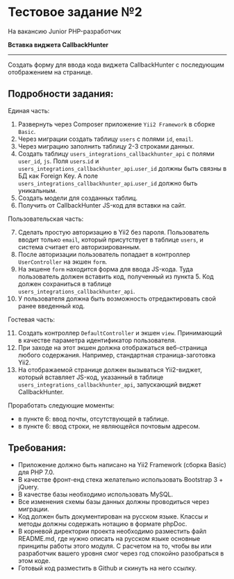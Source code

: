 # Тестовое задание №2

На вакансию Junior PHP-разработчик

**Вставка виджета CallbackHunter**

---

Создать форму для ввода кода виджета CallbackHunter с последующим отображением на странице.

## Подробности задания:

Единая часть:

1. Развернуть через Composer приложение `Yii2 Framework` в cборке `Basic`.
2. Через миграции создать таблицу `users` с полями `id`, `email`.
3. Через миграцию заполнить таблицу 2-3 строками данных.
4. Создать таблицу `users_integrations_callbackhunter_api` с полями `user_id`, `js`. Поля `users`.`id` и `users_integrations_callbackhunter_api`.`user_id` должны быть связны в БД как Foreign Key. А поле `users_integrations_callbackhunter_api`.`user_id` должно быть уникальным.
5. Создать модели для созданных таблиц.
6. Получить от CallbackHunter JS-код для вставки на сайт.

Пользовательская часть:

7. Сделать простую авторизацию в Yii2 без пароля. Пользователь вводит только `email`, который присутствует в таблице `users`, и система считает его авторизированным.
8. После авторизации пользователь попадает в контроллер `UserController` на экшен `form`.
9. На экшене `form` находится форма для ввода JS-кода. Туда пользователь должен вставить код, полученный из пункта 5. Код должен сохраниться в таблице `users_integrations_callbackhunter_api`.
10. У пользователя должна быть возможность отредактировать свой ранее введенный код.

Гостевая часть:

11. Создать контроллер `DefaultController` и экшен `view`. Принимающий в качестве параметра идентификатор пользователя.
12. При заходе на этот экшен должна отображаться веб-страница любого содержания. Например, стандартная страница-заготовка Yii2.
13. На отображаемой странице должен вызываться Yii2-виджет, который вставляет JS-код, указанный в таблице `users_integrations_callbackhunter_api`, запускающий виджет CallbackHunter.

Проработать следующие моменты:

- в пункте 6: ввод почты, отсутствующей в таблице.
- в пункте 6: ввод строки, не являющейся почтовым адресом.

## Требования:

- Приложение должно быть написано на Yii2 Framework (сборка Basic) для PHP 7.0.
- В качестве фронт-енд стека желательно использовать Bootstrap 3 + jQuery.
- В качестве базы необходимо использовать MySQL.
- Все изменения схемы базы данных должны проводиться через миграции.
- Код должен быть документирован на русском языке. Классы и методы должны содержать нотацию в формате phpDoc.
- В корневой директории проекта необходимо разместить файл README.md, где нужно описать на русском языке основные принципы работы этого модуля. С расчетом на то, чтобы вы или разработчик вашего уровня смог через год спокойно разобраться в этом коде.
- Готовый код разместить в Github и скинуть на него ссылку.